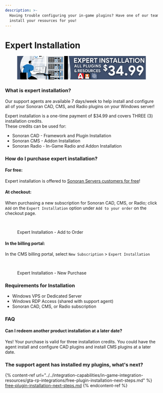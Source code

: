 ```yaml
---
description: >-
  Having trouble configuring your in-game plugins? Have one of our team members
  install your resources for you!
---
```


# Expert Installation

<figure><img src="../../.gitbook/assets/install2.png" alt=""><figcaption></figcaption></figure>

### What is expert installation? <a href="#what-is-expert-installation" id="what-is-expert-installation"></a>

Our support agents are available 7 days/week to help install and configure all of your Sonoran CAD, CMS, and Radio plugins on your Windows server!

Expert installation is a one-time payment of $34.99 and covers THREE (3) installation credits.\
These credits can be used for:

* Sonoran CAD - Framework and Plugin Installation
* Sonoran CMS - Addon Installation
* Sonoran Radio - In-Game Radio and Addon Installation

### How do I purchase expert installation? <a href="#how-do-i-purchase-expert-installation" id="how-do-i-purchase-expert-installation"></a>

#### For free: <a href="#for-free" id="for-free"></a>

Expert installation is offered to [Sonoran Servers customers for free](https://info.sonorancad.com/pricing/faq/bundle-discount-sonoran-servers)!

#### At checkout: <a href="#at-checkout" id="at-checkout"></a>

When purchasing a new subscription for Sonoran CAD, CMS, or Radio; click `Add` on the `Expert Installation` option under `Add to your order` on the checkout page.

<figure><img src="https://3112503452-files.gitbook.io/~/files/v0/b/gitbook-x-prod.appspot.com/o/spaces%2F-M4pGN81fb4R6zFhodcu%2Fuploads%2FIaxAW5tNewPFGvQbsafn%2Fimage.png?alt=media&#x26;token=5699851f-71dc-43c1-8951-a63c996e21fd" alt=""><figcaption><p>Expert Installation - Add to Order</p></figcaption></figure>

#### In the billing portal: <a href="#in-the-billing-portal" id="in-the-billing-portal"></a>

In the CMS billing portal, select `New Subscription` > `Expert Installation`

<figure><img src="https://i.imgur.com/kqtttZQ.png" alt=""><figcaption><p>Expert Installation - New Purchase</p></figcaption></figure>

### Requirements for Installation <a href="#requirements-for-installation" id="requirements-for-installation"></a>

* Windows VPS or Dedicated Server
* Windows RDP Access (shared with support agent)
* Sonoran CAD, CMS, or Radio subscription

### FAQ <a href="#faq" id="faq"></a>

#### Can I redeem another product installation at a later date? <a href="#can-i-redeem-another-product-installation-at-a-later-date" id="can-i-redeem-another-product-installation-at-a-later-date"></a>

Yes! Your purchase is valid for three installation credits. You could have the agent install and configure CAD plugins and install CMS plugins at a later date.

### The support agent has installed my plugins, what's next?

{% content-ref url="../../integration-capabilities/in-game-integration-resources/gta-rp-integrations/free-plugin-installation-next-steps.md" %}
[free-plugin-installation-next-steps.md](../../integration-capabilities/in-game-integration-resources/gta-rp-integrations/free-plugin-installation-next-steps.md)
{% endcontent-ref %}
